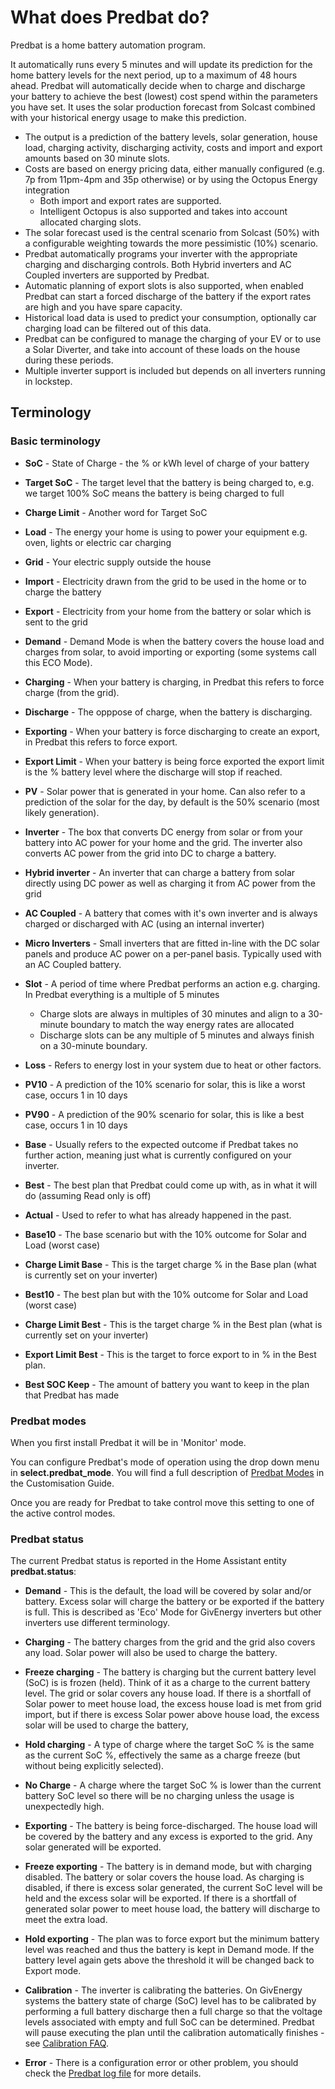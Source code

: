 # What does Predbat do?

Predbat is a home battery automation program.

It automatically runs every 5 minutes and will update its prediction for the home battery levels for the next period, up to a maximum of 48 hours ahead.
Predbat will automatically decide when to charge and discharge your battery to achieve the best (lowest) cost spend within the parameters you have set.
It uses the solar production forecast from Solcast combined with your historical energy usage to make this prediction.

- The output is a prediction of the battery levels, solar generation, house load, charging activity, discharging activity, costs and import and export amounts based on 30 minute slots.
- Costs are based on energy pricing data, either manually configured (e.g. 7p from 11pm-4pm and 35p otherwise) or by using the Octopus Energy integration
    - Both import and export rates are supported.
    - Intelligent Octopus is also supported and takes into account allocated charging slots.  
- The solar forecast used is the central scenario from Solcast (50%) with a configurable weighting towards the more pessimistic (10%) scenario.
- Predbat automatically programs your inverter with the appropriate charging and discharging controls. Both Hybrid inverters and AC Coupled inverters are supported by Predbat.
- Automatic planning of export slots is also supported, when enabled Predbat can start a forced discharge of the battery if the export rates are high and you have spare capacity.
- Historical load data is used to predict your consumption, optionally car charging load can be filtered out of this data.
- Predbat can be configured to manage the charging of your EV or to use a Solar Diverter, and take into account of these loads on the house during these periods.
- Multiple inverter support is included but depends on all inverters running in lockstep.

## Terminology

### Basic terminology

- **SoC** - State of Charge - the % or kWh level of charge of your battery
- **Target SoC** - The target level that the battery is being charged to, e.g. we target 100% SoC means the battery is being charged to full
- **Charge Limit** - Another word for Target SoC
- **Load** - The energy your home is using to power your equipment e.g. oven, lights or electric car charging
- **Grid** - Your electric supply outside the house
- **Import** - Electricity drawn from the grid to be used in the home or to charge the battery
- **Export** - Electricity from your home from the battery or solar which is sent to the grid
- **Demand** - Demand Mode is when the battery covers the house load and charges from solar, to avoid importing or exporting (some systems call this ECO Mode).
- **Charging** - When your battery is charging, in Predbat this refers to force charge (from the grid).
- **Discharge** - The opppose of charge, when the battery is discharging.
- **Exporting** - When your battery is force discharging to create an export, in Predbat this refers to force export.
- **Export Limit** - When your battery is being force exported the export limit is the % battery level where the discharge will stop if reached.
- **PV** - Solar power that is generated in your home. Can also refer to a prediction of the solar for the day, by default is the 50% scenario (most likely generation).
- **Inverter** - The box that converts DC energy from solar or from your battery into AC power for your home and the grid.
The inverter also converts AC power from the grid into DC to charge a battery.
- **Hybrid inverter** - An inverter that can charge a battery from solar directly using DC power as well as charging it from AC power from the grid
- **AC Coupled** - A battery that comes with it's own inverter and is always charged or discharged with AC (using an internal inverter)
- **Micro Inverters** - Small inverters that are fitted in-line with the DC solar panels and produce AC power on a per-panel basis. Typically used with an AC Coupled battery.
- **Slot** - A period of time where Predbat performs an action e.g. charging. In Predbat everything is a multiple of 5 minutes
    - Charge slots are always in multiples of 30 minutes and align to a 30-minute boundary to match the way energy rates are allocated
    - Discharge slots can be any multiple of 5 minutes and always finish on a 30-minute boundary.
- **Loss** - Refers to energy lost in your system due to heat or other factors.

- **PV10** - A prediction of the 10% scenario for solar, this is like a worst case, occurs 1 in 10 days
- **PV90** - A prediction of the 90% scenario for solar, this is like a best case, occurs 1 in 10 days
- **Base** - Usually refers to the expected outcome if Predbat takes no further action, meaning just what is currently configured on your inverter.
- **Best** - The best plan that Predbat could come up with, as in what it will do (assuming Read only is off)
- **Actual** - Used to refer to what has already happened in the past.
- **Base10** - The base scenario but with the 10% outcome for Solar and Load (worst case)
- **Charge Limit Base** - This is the target charge % in the Base plan (what is currently set on your inverter)
- **Best10** - The best plan but with the 10% outcome for Solar and Load (worst case)
- **Charge Limit Best** - This is the target charge % in the Best plan (what is currently set on your inverter)
- **Export Limit Best** - This is the target to force export to in % in the Best plan.
- **Best SOC Keep** - The amount of battery you want to keep in the plan that Predbat has made

### Predbat modes

When you first install Predbat it will be in 'Monitor' mode.

You can configure Predbat's mode of operation using the drop down menu in **select.predbat_mode**.
You will find a full description of [Predbat Modes](customisation.md#predbat-mode) in the Customisation Guide.

Once you are ready for Predbat to take control move this setting to one of the active control modes.

### Predbat status

The current Predbat status is reported in the Home Assistant entity **predbat.status**:

- **Demand** - This is the default, the load will be covered by solar and/or battery. Excess solar will charge the battery or be
exported if the battery is full. This is described as 'Eco' Mode for GivEnergy inverters but other inverters use different terminology.

- **Charging** - The battery charges from the grid and the grid also covers any load. Solar power will also be used to charge the battery.

- **Freeze charging** - The battery is charging but the current battery level (SoC) is is frozen (held). Think of it as a charge to the current battery level.
The grid or solar covers any house load. If there is a shortfall of Solar power to meet house load, the excess house load is met from grid import,
but if there is excess Solar power above house load, the excess solar will be used to charge the battery,

- **Hold charging** - A type of charge where the target SoC % is the same as the current SoC %, effectively the same as a charge freeze (but without being explicitly selected).

- **No Charge** - A charge where the target SoC % is lower than the current battery SoC level so there will be no charging unless the usage is unexpectedly high.

- **Exporting** - The battery is being force-discharged. The house load will be covered by the battery and any excess is exported to the grid. Any solar generated will be exported.

- **Freeze exporting** - The battery is in demand mode, but with charging disabled.
The battery or solar covers the house load. As charging is disabled, if there is excess solar generated, the current SoC level will be held and the excess solar will be exported.
If there is a shortfall of generated solar power to meet house load, the battery will discharge to meet the extra load.

- **Hold exporting** - The plan was to force export but the minimum battery level was reached and thus the battery is kept in Demand mode.
If the battery level again gets above the threshold it will be changed back to Export mode.

- **Calibration** - The inverter is calibrating the batteries.
On GivEnergy systems the battery state of charge (SoC) level has to be calibrated by performing a full battery discharge then a full charge
so that the voltage levels associated with empty and full SoC can be determined.
Predbat will pause executing the plan until the calibration automatically finishes - see [Calibration FAQ](faq.md#warn-inverter-is-in-calibration-mode).

- **Error** - There is a configuration error or other problem, you should check the [Predbat log file](output-data.md#predbat-logfile) for more details.
